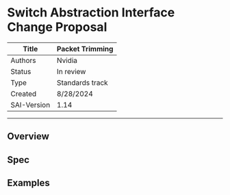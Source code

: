 # Switch Abstraction Interface Change Proposal

Title       | Packet Trimming
------------|----------------
Authors     | Nvidia
Status      | In review
Type        | Standards track
Created     | 8/28/2024
SAI-Version | 1.14
----------

## Overview

## Spec

## Examples

